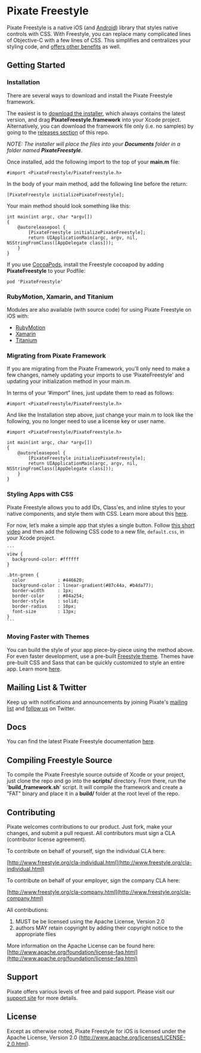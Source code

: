 # Pixate Freestyle

Pixate Freestyle is a native iOS (and [Android](https://github.com/pixate/pixate-freestyle-android)) library that styles native controls with CSS. With Freestyle, you can replace many complicated lines of Objective-C with a few lines of CSS. This simplifies and centralizes your styling code, and [offers other benefits](http://www.pixate.com/) as well.

## Getting Started

### Installation

There are several ways to download and install the Pixate Freestyle framework.

The easiest is to [download the installer](http://www.pixate.com/downloads/freestyle/PixateFreestyle-2.1.pkg), which always contains the latest  version, and drag **PixateFreestyle.framework** into your Xcode project. Alternatively, you can download the framework file only (i.e. no samples) by going to the [releases section](https://github.com/Pixate/pixate-freestyle-ios/releases) of this repo.

*NOTE: The installer will place the files into your **Documents** folder in a folder named **PixateFreestyle***. 

 Once installed, add the following import to the top of your **main.m** file:

```
#import <PixateFreestyle/PixateFreestyle.h>
```

In the body of your main method, add the following line before the return:

```
[PixateFreestyle initializePixateFreestyle];
```

Your main method should look something like this:

```
int main(int argc, char *argv[])
{
    @autoreleasepool {
        [PixateFreestyle initializePixateFreestyle];
        return UIApplicationMain(argc, argv, nil, NSStringFromClass([AppDelegate class]));
    }
}
```

If you use [CocoaPods](http://cocoapods.org), install the Freestyle cocoapod by adding **PixateFreestyle** to your Podfile:

```
pod 'PixateFreestyle'
```

### RubyMotion, Xamarin, and Titanium

Modules are also available (with source code) for using Pixate Freestyle on iOS with:

* [RubyMotion](https://github.com/Pixate/RubyMotion-PixateFreestyle)
* [Xamarin](https://github.com/Pixate/Xamarin-PixateFreestyle)
* [Titanium](https://github.com/Pixate/Titanium-PixateFreestyle)

### Migrating from Pixate Framework

If you are migrating from the Pixate Framework, you’ll only need to make a few changes, namely updating your imports to use ‘PixateFreestyle’ and updating your initialization method in your main.m.

In terms of your ‘#import” lines, just update them to read as follows:

```
#import <PixateFreestyle/PixateFreestyle.h>
```

And like the Installation step above, just change your main.m to look like the following, you no longer need to use a license key or user name.

```
#import <PixateFreestyle/PixateFreestyle.h>

int main(int argc, char *argv[])
{
    @autoreleasepool {
        [PixateFreestyle initializePixateFreestyle];
        return UIApplicationMain(argc, argv, nil, NSStringFromClass([AppDelegate class]));
    }
}
```

### Styling Apps with CSS

Pixate Freestyle allows you to add IDs, Class'es, and inline styles to your native components, and style them with CSS. Learn more about this [here](http://pixate.github.io/pixate-freestyle-ios/style-reference/index.html#app_structure).

For now, let’s make a simple app that styles a single button. Follow [this short video](http://player.vimeo.com/video/79832578) and then add the following CSS code to a new file, `default.css`, in your Xcode project.

    ```
    view {
      background-color: #ffffff
    }

    .btn-green {
      color            : #446620;
      background-color : linear-gradient(#87c44a, #b4da77);
      border-width     : 1px;
      border-color     : #84a254;
      border-style     : solid;
      border-radius    : 10px;
      font-size        : 13px;
    }
    ```

### Moving Faster with Themes

You can build the style of your app piece-by-piece using the method above. For even faster development, use a pre-built [Freestyle theme](http://pixate.github.io/pixate-freestyle-ios/themes). Themes have pre-built CSS and Sass that can be quickly customized to style an entire app. Learn more [here](http://pixate.github.io/pixate-freestyle-ios/themes).

## Mailing List & Twitter

Keep up with notifications and announcements by joining Pixate's [mailing list](http://pixatesurvey.herokuapp.com) and [follow us](http://twitter.com/PixateFreestyle) on Twitter.

## Docs

You can find the latest Pixate Freestyle documentation [here](http://pixate.github.io/pixate-freestyle-ios).

## Compiling Freestyle Source

To compile the Pixate Freestyle source outside of Xcode or your project, just clone the repo and go into the **scripts/** directory. From there, run the '**build_framework.sh**' script. It will compile the framework and create a "FAT" binary and place it in a **build/** folder at the root level of the repo.

## Contributing

Pixate welcomes contributions to our product. Just fork, make your changes, and submit a pull request. All contributors must sign a CLA (contributor license agreement).

To contribute on behalf of yourself, sign the individual CLA here:

 [http://www.freestyle.org/cla-individual.html](http://www.freestyle.org/cla-individual.html)

To contribute on behalf of your employer, sign the company CLA here:

 [http://www.freestyle.org/cla-company.html](http://www.freestyle.org/cla-company.html)

All contributions:

1. MUST be be licensed using the Apache License, Version 2.0
2. authors MAY retain copyright by adding their copyright notice to the appropriate flies

More information on the Apache License can be found here: [http://www.apache.org/foundation/license-faq.html](http://www.apache.org/foundation/license-faq.html)

## Support

Pixate offers various levels of free and paid support. Please visit our [support site](http://www.pixate.com/support.html) for more details.

## License

Except as otherwise noted, Pixate Freestyle for iOS is licensed under the Apache License, Version 2.0 (http://www.apache.org/licenses/LICENSE-2.0.html).

